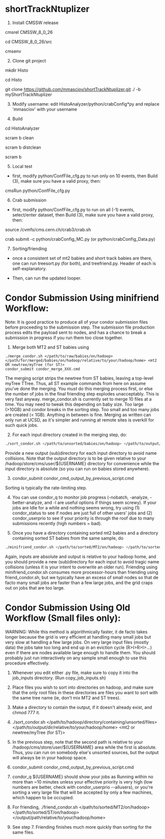 # shortTrackNtuplizer

1. Install CMSSW release

cmsrel CMSSW_8_0_26

cd CMSSW_8_0_26/src

cmsenv


2. Clone git project

mkdir Histo

cd Histo

git clone https://github.com/mmasciov/shortTrackNtuplizer.git ./ -b myShortTrackNtuplizer


3. Modify username: edit HistoAnalyzer/python/crabConfig*py and replace 'mmasciov' with your username


4. Build

cd HistoAnalyzer

scram b clean

scram b distclean

scram b


5. Local test

- first, modify python/ConfFile_cfg.py to run only on 10 events, then Build (3), make sure you have a valid proxy, then:

cmsRun python/ConfFile_cfg.py


6. Crab submission

- first, modify python/ConfFile_cfg.py to run on all (-1) events, select/enter dataset, then Build (3), make sure you have a valid proxy, then:

source /cvmfs/cms.cern.ch/crab3/crab.sh

crab submit -c python/crabConfig_MC.py (or python/crabConfig_Data.py)



7. Sorting/friending

- once a consistent set of mt2 babies and short track babies are there, one can run treesort.py (for both), and treefriend.py. Header of each is self-explanatory.

- Then, can run the updated looper.




# Condor Submission Using minifriend Workflow:

Note: It is good practice to produce all of your condor submission files before proceeding to the submission step. The submission file production process edits the payload sent to nodes, and has a chance to break a submission in progress if you run them too close together.

1. Merge both MT2 and ST babies using 
```
./merge_condor.sh </path/to/raw/babies/on/hadoop> </path/for/merged/babies/on/hadoop/relative/to/your/hadoop/home> <mt2 OR newtree/myTree (for ST)>
condor_submit condor_merge_XXX.cmd
```

The merging script strips the newtree from ST babies, leaving a top-level myTree TTree. Thus, all ST example commands from here on assume you've done the merging. You *must* do this merging process first, or else the number of jobs in the final friending step explodes unacceptably. This is very fast anyway. merge_condor.sh is currently set to merge 10 files at a time. You may need to tweak this depending on baby size. Too large (>10GB) and condor breaks in the sorting step. Too small and too many jobs are created (< 1GB). Anything in between is fine. Merging as written can only run at UCSD, as it's simpler and running at remote sites is overkill for such quick jobs.

2. For each input directory created in the merging step, do:
``` bash
./sort_condor.sh </path/to/unsorted/babies/on/hadoop> </path/to/output/dir/relative/to/hadoop/name/for/sorted/files> <mt2 OR myTree (for ST)>
```

Provide a new output (sub)directory for each input directory to avoid name collisions. Note that the output directory is to be given relative to your /hadoop/store/cms/user/${USERNAME} directory for convenience while the input directory is absolute (so you can run on babies stored anywhere). 

3. condor_submit condor_cmd_output_by_previous_script.cmd

Sorting is typically the rate-limiting step.

4. You can use condor_q to monitor job progress (-nobatch, -analyze, -better-analyze, and -l are useful options if things seem screwy). If your jobs are Idle for a while and nothing seems wrong, try using (1) condor_status to see if nodes are just full of other users' jobs and (2) condor_userprio to see if your priority is through the roof due to many submissions recently (high numbers = bad).

5. Once you have a directory containing sorted mt2 babies and a directory containing sorted ST babies from the same sample, do 
``` bash
./minifriend_condor.sh </path/to/sorted/MT2/on/hadoop> </path/to/sorted/ST/on/hadoop> </output/path/relative/to/your/hadoop/home>
```

Again, inputs are absolute and output is relative to your hadoop home, and you should provide a new (sub)directory for each input to avoid tragic name collisions (unless it is your intent to overwrite an older run). Friending using minifriend_condor.sh consumes more processor-hours than friending using friend_condor.sh, but we typically have an excess of small nodes so that de facto many small jobs are faster than a few large jobs, and the grid craps out on jobs that are too large.


# Condor Submission Using Old Workflow (Small files only):

WARNING: While this method is algorithmically faster, it de facto takes longer because the grid is very efficient at handling many small jobs but very slow at handling a few large jobs. On very large input files (mostly data) the jobs take too long and end up in an eviction cycle (R>I>R>I>...) even if there are nodes available large enough to handle them. You should probably just run interactively on any sample small enough to use this procedure effectively.

1. Whenever you edit either .py file, make sure to copy it into the job_inputs directory. (Run copy_job_inputs.sh)

2. Place files you wish to sort into directories on hadoop, and make sure that the only root files in these directories are files you want to sort with the same tree name (ie, don't mix MT2 and ST trees).

3. Make a directory to contain the output, if it doesn't already exist, and chmod 777 it.

4. ./sort_condor.sh </path/to/hadoop/directory/containing/unsorted/files> </path/to/output/dir/relative/to/your/hadoop/home> <mt2 or newtree/myTree (for ST)>

5. In the previous step, note that the second path is relative to your /hadoop/cms/store/user/${USERNAME} area while the first is absolute. Thus, you can run on somebody else's unsorted sources, but the output will always be in your hadoop space.

6. condor_submit condor_cmd_output_by_previous_script.cmd

7. condor_q ${USERNAME} should show your jobs as Running within no more than ~10 minutes unless your effective priority is very high (low numbers are better, check with condor_userprio --allusers), or you're sorting a very large file that will be accepted by only a few machines, which happen to be occupied. 

8. For friending, ./friend_condor.sh </path/to/sorted/MT2/on/hadoop> </path/to/sorted/ST/on/hadoop> </output/path/relative/to/your/hadoop/home>

9. See step 7. Friending finishes much more quickly than sorting for the same files.